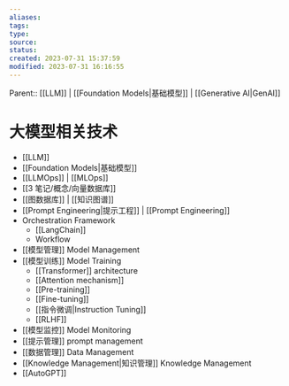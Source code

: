 ```yaml
---
aliases: 
tags: 
type: 
source: 
status: 
created: 2023-07-31 15:37:59
modified: 2023-07-31 16:16:55
---
```


Parent:: [[LLM]]  | [[Foundation Models|基础模型]] | [[Generative AI|GenAI]]

# 大模型相关技术

- [[LLM]] 
- [[Foundation Models|基础模型]]
- [[LLMOps]] | [[MLOps]]
- [[3 笔记/概念/向量数据库]]
- [[图数据库]]  | [[知识图谱]]
- [[Prompt Engineering|提示工程]] | [[Prompt Engineering]]
- Orchestration Framework
	- [[LangChain]]
	- Workflow
- [[模型管理]] Model Management
- [[模型训练]] Model Training
	- [[Transformer]] architecture
	- [[Attention mechanism]]
	- [[Pre-training]]
	- [[Fine-tuning]] 
	- [[指令微调|Instruction Tuning]] 
	- [[RLHF]]  
- [[模型监控]] Model Monitoring 
- [[提示管理]] prompt management 
- [[数据管理]] Data Management
- [[Knowledge Management|知识管理]] Knowledge Management
- [[AutoGPT]]
